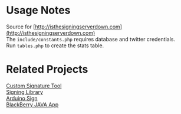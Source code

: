 # Usage Notes
Source for [http://isthesigningserverdown.com](http://isthesigningserverdown.com)  
The `include/constants.php` requires database and twitter credentials.  
Run `tables.php` to create the stats table.

# Related Projects
[Custom Signature Tool](https://github.com/hardisonbrewing/signingserver)  
[Signing Library](https://github.com/hardisonbrewing/narst)  
[Arduino Sign](https://github.com/hardisonbrewing/arduino-signingserver-sign)  
[BlackBerry JAVA App](https://github.com/hardisonbrewing/signingserver-bb)
